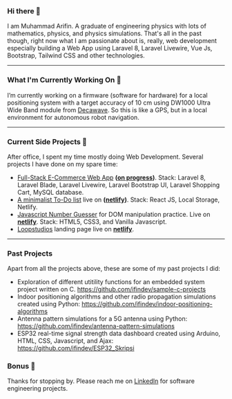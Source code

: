 ### Hi there 👋
I am Muhammad Arifin. A graduate of engineering physics with lots of mathematics, physics, and physics simulations. That's all in the past though, right now what I am passionate about is, really, web development especially building a Web App using Laravel 8, Laravel Livewire, Vue Js, Bootstrap, Tailwind CSS and other technologies. 

---

### What I'm Currently Working On 🔭
I’m currently working on a firmware (software for hardware) for a local positioning system with a target accuracy of 10 cm using DW1000 Ultra Wide Band module from [Decawave](https://www.decawave.com/product/dwm1000-module/). So this is like a GPS, but in a local environment for autonomous robot navigation. 

---

### Current Side Projects 🌱 
After office, I spent my time mostly doing Web Development. Several projects I have done on my spare time:
- [Full-Stack E-Commerce Web App](https://github.com/ifindev/Laravel-E-Commerce-POS) **([on progress](https://github.com/ifindev/Laravel-E-Commerce-POS))**. Stack: Laravel 8, Laravel Blade, Laravel Livewire, Laravel Bootstrap UI, Laravel Shopping Cart, MySQL database. 
- [A minimalist To-Do list](https://github.com/ifindev/todo-list) live on **([netlify](https://ifindev-todo.netlify.app/))**. Stack: React JS, Local Storage, Netlify.
- [Javascript Number Guesser](https://github.com/ifindev/guess-number) for DOM manipulation practice. Live on **[netlify](https://guessing-game-js.netlify.app)**. Stack: HTML5, CSS3, and Vanilla Javascript. 
- [Loopstudios](https://github.com/ifindev/loopstudios) landing page live on **[netlify](https://loopstudios-web.netlify.app/)**. 

---

### Past Projects
Apart from all the projects above, these are some of my past projects I did:
- Exploration of different utitility functions for an embedded system project written on C. https://github.com/ifindev/sample-c-projects
- Indoor positioning algorithms and other radio propagation simulations created using Python: https://github.com/ifindev/indoor-positioning-algorithms
- Antenna pattern simulations for a 5G antenna using Python: https://github.com/ifindev/antenna-pattern-simulations
- ESP32 real-time signal strength data dashboard created using Arduino, HTML, CSS, Javascript, and Ajax: https://github.com/ifindev/ESP32_Skripsi

### Bonus 💬
Thanks for stopping by. Please reach me on [LinkedIn](https://www.linkedin.com/in/arifin2610/) for software engineering projects. 
<!--
**effendev/effendev** is a ✨ _special_ ✨ repository because its `README.md` (this file) appears on your GitHub profile.

Here are some ideas to get you started:

- 🔭 I’m currently working on ...
- 🌱 I’m currently learning ...
- 👯 I’m looking to collaborate on ...
- 🤔 I’m looking for help with ...
- 💬 Ask me about ...
- 📫 How to reach me: ...
- 😄 Pronouns: ...
- ⚡ Fun fact: ...
-->
